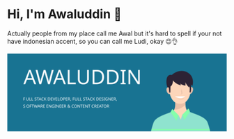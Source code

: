 # Hi, I'm Awaluddin 👋

Actually people from my place call me Awal but it's hard to spell if your not have indonesian accent, so you can call me Ludi, okay 😉👌

![alt text](https://github.com/Awaluddin0001/Awaluddin0001/blob/main/github-banner-profile.svg)
